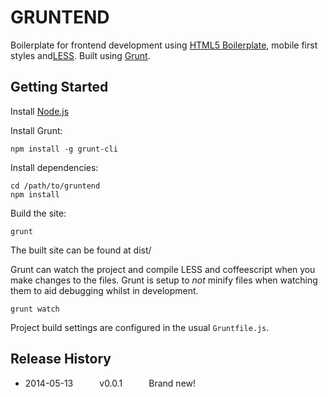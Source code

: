 GRUNTEND 
========

Boilerplate for frontend development using [HTML5 Boilerplate](http://html5boilerplate.com/), mobile first styles and[LESS](http://lesscss.org/). Built using [Grunt](http://gruntjs.com/).


Getting Started
---------------

Install [Node.js](http://nodejs.org/)

Install Grunt:

	npm install -g grunt-cli 

Install dependencies:

	cd /path/to/gruntend
	npm install

Build the site:

	grunt

The built site can be found at dist/

Grunt can watch the project and compile LESS and coffeescript when you make changes to the files. Grunt is setup to _not_ minify files when watching them to aid debugging whilst in development.

	grunt watch

Project build settings are configured in the usual `Gruntfile.js`.




Release History
---------------
 * 2014-05-13   v0.0.1   Brand new!